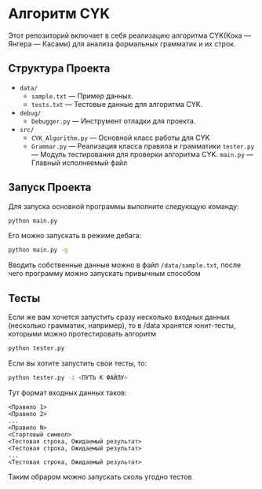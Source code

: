 # Алгоритм CYK

Этот репозиторий включает в себя реализацию алгоритма CYK(Кока — Янгера — Касами) для анализа формальных грамматик и их строк.

## Структура Проекта

- `data/`
  - `sample.txt` — Пример данных.
  - `tests.txt` — Тестовые данные для алгоритма CYK.
- `debug/`
  - `Debugger.py` — Инструмент отладки для проекта.
- `src/`
  - `CYK_Algorithm.py` — Основной класс работы для CYK
  - `Grammar.py` — Реализация класса правила и грамматики
`tester.py` — Модуль тестирования для проверки алгоритма CYK.
`main.py` — Главный исполняемый файл
## Запуск Проекта

Для запуска основной программы выполните следующую команду:

```bash
python main.py
```

Его можно запускать в режиме дебага:

```bash
python main.py -g
```
Вводить собственные данные можно в файл `/data/sample.txt`, после чего программу можно запускать привычным способом
## Тесты

Если же вам хочется запустить сразу несколько входных данных (несколько грамматик, например), то в /data хранятся юнит-тесты, которыми можно протестировать алгоритм

```bash
python tester.py
```
Если вы хотите запустить свои тесты, то:

```bash
python tester.py -i <ПУТЬ К ФАЙЛУ>
```

Тут формат входных данных таков:
```
<Правило 1>
<Правило 2>
...
<Правило N>
<Стартовый символ>
<Тестовая строка, Ожидаемый результат>
<Тестовая строка, Ожидаемый результат>
...
<Тестовая строка, Ожидаемый результат>
```


Таким обраpом можно запускать сколь угодно тестов



